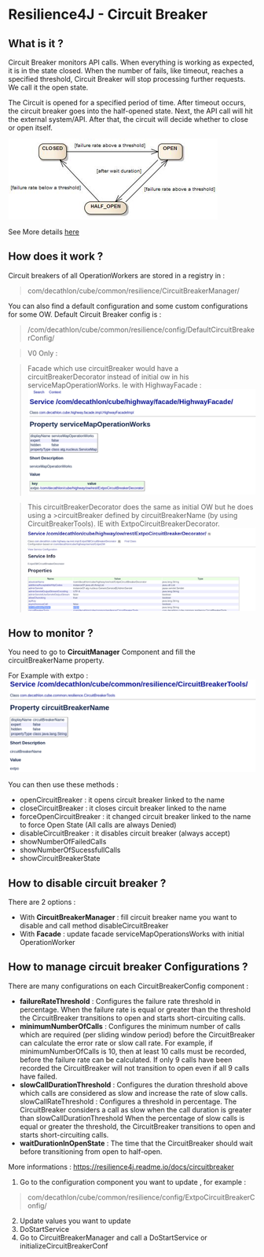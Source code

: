 # Resilience4J - Circuit Breaker


## What is it ?

Circuit Breaker monitors API calls. When everything is working as expected, it is in the state closed. When the number of fails, like timeout, reaches a specified threshold, Circuit Breaker will stop processing further requests. We call it the open state.

The Circuit is opened for a specified period of time. After timeout occurs, the circuit breaker goes into the half-opened state. Next, the API call will hit the external system/API. After that, the circuit will decide whether to close or open itself.


![States](states.jpg)


See More details [here](https://resilience4j.readme.io/docs/circuitbreaker)

## How does it work ?

Circuit breakers of all OperationWorkers are stored in a registry in :
> com/decathlon/cube/common/resilience/CircuitBreakerManager/

You can also find a default configuration and some custom configurations for some OW.
Default Circuit Breaker config is :
> /com/decathlon/cube/common/resilience/config/DefaultCircuitBreakerConfig/

>V0 Only :

>Facade which use circuitBreaker would have a circuitBreakerDecorator instead of initial ow in his serviceMapOperationWorks. Ie with HighwayFacade :
![HighwayFacade](highwayFacade.png)


>This circuitBreakerDecorator does the same as initial OW but he does using a >circuitBreaker defined by circuitBreakerName (by using CircuitBreakerTools). IE with ExtpoCircuitBreakerDecorator.
![decorator](decorator.png)


## How to monitor ?

You need to go to **CircuitManager** Component and fill the circuitBreakerName property.

For Example with extpo :
![extpo](extpo.png)

You can then use these methods :

* openCircuitBreaker : it opens circuit breaker linked to the name
* closeCircuitBreaker : it closes circuit breaker linked to the name
* forceOpenCircuitBreaker : it changed circuit breaker linked to the name to force Open State (All calls are always Denied)
* disableCircuitBreaker : it disables circuit breaker (always accept)
* showNumberOfFailedCalls
* showNumberOfSucessfullCalls
* showCircuitBreakerState

## How to disable circuit breaker ?

There are 2 options :

* With **CircuitBreakerManager** : fill circuit breaker name you want to disable and call method disableCircuitBreaker
* With **Facade** : update facade serviceMapOperationsWorks with initial OperationWorker


## How to manage circuit breaker Configurations ?

There are many configurations on each CircuitBreakerConfig component :

* **failureRateThreshold** : Configures the failure rate threshold in percentage.
When the failure rate is equal or greater than the threshold the CircuitBreaker transitions to open and starts short-circuiting calls.
* **minimumNumberOfCalls** : Configures the minimum number of calls which are required (per sliding window period) before the CircuitBreaker can calculate the error rate or slow call rate.
For example, if minimumNumberOfCalls is 10, then at least 10 calls must be recorded, before the failure rate can be calculated.
If only 9 calls have been recorded the CircuitBreaker will not transition to open even if all 9 calls have failed.
* **slowCallDurationThreshold** : Configures the duration threshold above which calls are considered as slow and increase the rate of slow calls.
slowCallRateThreshold : Configures a threshold in percentage. The CircuitBreaker considers a call as slow when the call duration is greater than slowCallDurationThreshold
When the percentage of slow calls is equal or greater the threshold, the CircuitBreaker transitions to open and starts short-circuiting calls.
* **waitDurationInOpenState** : The time that the CircuitBreaker should wait before transitioning from open to half-open.

More informations : https://resilience4j.readme.io/docs/circuitbreaker

1. Go to the configuration component you want to update , for example :
> com/decathlon/cube/common/resilience/config/ExtpoCircuitBreakerConfig/

2. Update values you want to update
3. DoStartService
4. Go to CircuitBreakerManager and call a DoStartService or initializeCircuitBreakerConf
